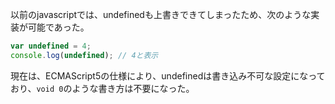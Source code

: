 以前のjavascriptでは、undefinedも上書きできてしまったため、次のような実装が可能であった。
```javascript
var undefined = 4;
console.log(undefined); // 4と表示
```
現在は、ECMAScript5の仕様により、undefinedは書き込み不可な設定になっており、`void 0`のような書き方は不要になった。